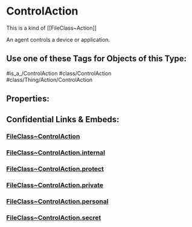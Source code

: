 ﻿---
limit: 9
mapWithTag: true
excludes: 
icon: link-2
version: "2.0"
tagNames:
  - class/ControlAction
  - class/Thing/Action/ControlAction
  - is_a_/ControlAction
  - schema-org/ControlAction
tags:
  - class/FileClass
  - class/ControlAction
  - is_a_/ControlAction
  - class/Thing/Action/ControlAction
extends: FileClass~Thing/FileClass~Action
fields: []
---

# ControlAction
This is a kind of [[FileClass~Action]]

An agent controls a device or application.

## Use one of these Tags for Objects of this Type:

#is_a_/ControlAction
#class/ControlAction
#class/Thing/Action/ControlAction

## Properties:


## Confidential Links & Embeds: 

### [FileClass~ControlAction](/_public/fileClass/FileClass~Thing/FileClass~Action/FileClass~ControlAction.md) 

### [FileClass~ControlAction.internal](/_internal/fileClass/FileClass~Thing/FileClass~Action/FileClass~ControlAction.internal.md) 

### [FileClass~ControlAction.protect](/_protect/fileClass/FileClass~Thing/FileClass~Action/FileClass~ControlAction.protect.md) 

### [FileClass~ControlAction.private](/_private/fileClass/FileClass~Thing/FileClass~Action/FileClass~ControlAction.private.md) 

### [FileClass~ControlAction.personal](/_personal/fileClass/FileClass~Thing/FileClass~Action/FileClass~ControlAction.personal.md) 

### [FileClass~ControlAction.secret](/_secret/fileClass/FileClass~Thing/FileClass~Action/FileClass~ControlAction.secret.md) 
